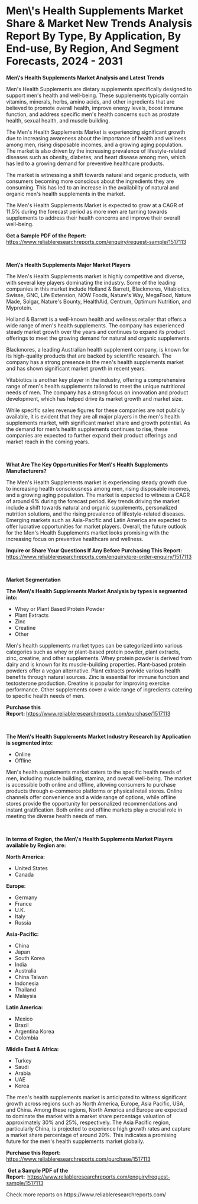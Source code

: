 <p><h1>Men\'s Health Supplements Market Share & Market New Trends Analysis Report By Type, By Application, By End-use, By Region, And Segment Forecasts, 2024 - 2031</h1></p><p><strong>Men\'s Health Supplements Market Analysis and Latest Trends</strong></p>
<p><p>Men's Health Supplements are dietary supplements specifically designed to support men's health and well-being. These supplements typically contain vitamins, minerals, herbs, amino acids, and other ingredients that are believed to promote overall health, improve energy levels, boost immune function, and address specific men's health concerns such as prostate health, sexual health, and muscle building.</p><p>The Men's Health Supplements Market is experiencing significant growth due to increasing awareness about the importance of health and wellness among men, rising disposable incomes, and a growing aging population. The market is also driven by the increasing prevalence of lifestyle-related diseases such as obesity, diabetes, and heart disease among men, which has led to a growing demand for preventive healthcare products.</p><p>The market is witnessing a shift towards natural and organic products, with consumers becoming more conscious about the ingredients they are consuming. This has led to an increase in the availability of natural and organic men's health supplements in the market.</p><p>The Men's Health Supplements Market is expected to grow at a CAGR of 11.5% during the forecast period as more men are turning towards supplements to address their health concerns and improve their overall well-being.</p></p>
<p><strong>Get a Sample PDF of the Report:&nbsp;</strong> <a href="https://www.reliableresearchreports.com/enquiry/request-sample/1517113">https://www.reliableresearchreports.com/enquiry/request-sample/1517113</a></p>
<p>&nbsp;</p>
<p><strong>Men\'s Health Supplements Major Market Players</strong></p>
<p><p>The Men's Health Supplements market is highly competitive and diverse, with several key players dominating the industry. Some of the leading companies in this market include Holland & Barrett, Blackmores, Vitabiotics, Swisse, GNC, Life Extension, NOW Foods, Nature's Way, MegaFood, Nature Made, Solgar, Nature's Bounty, HealthAid, Centrum, Optimum Nutrition, and Myprotein.</p><p>Holland & Barrett is a well-known health and wellness retailer that offers a wide range of men's health supplements. The company has experienced steady market growth over the years and continues to expand its product offerings to meet the growing demand for natural and organic supplements.</p><p>Blackmores, a leading Australian health supplement company, is known for its high-quality products that are backed by scientific research. The company has a strong presence in the men's health supplements market and has shown significant market growth in recent years.</p><p>Vitabiotics is another key player in the industry, offering a comprehensive range of men's health supplements tailored to meet the unique nutritional needs of men. The company has a strong focus on innovation and product development, which has helped drive its market growth and market size.</p><p>While specific sales revenue figures for these companies are not publicly available, it is evident that they are all major players in the men's health supplements market, with significant market share and growth potential. As the demand for men's health supplements continues to rise, these companies are expected to further expand their product offerings and market reach in the coming years.</p></p>
<p>&nbsp;</p>
<p><strong>What Are The Key Opportunities For Men\'s Health Supplements Manufacturers?</strong></p>
<p><p>The Men's Health Supplements market is experiencing steady growth due to increasing health consciousness among men, rising disposable incomes, and a growing aging population. The market is expected to witness a CAGR of around 6% during the forecast period. Key trends driving the market include a shift towards natural and organic supplements, personalized nutrition solutions, and the rising prevalence of lifestyle-related diseases. Emerging markets such as Asia-Pacific and Latin America are expected to offer lucrative opportunities for market players. Overall, the future outlook for the Men's Health Supplements market looks promising with the increasing focus on preventive healthcare and wellness.</p></p>
<p><strong>Inquire or Share Your Questions If Any Before Purchasing This Report:</strong> <a href="https://www.reliableresearchreports.com/enquiry/pre-order-enquiry/1517113">https://www.reliableresearchreports.com/enquiry/pre-order-enquiry/1517113</a></p>
<p>&nbsp;</p>
<p><strong>Market Segmentation</strong></p>
<p><strong>The Men\'s Health Supplements Market Analysis by types is segmented into:</strong></p>
<p><ul><li>Whey or Plant Based Protein Powder</li><li>Plant Extracts</li><li>Zinc</li><li>Creatine</li><li>Other</li></ul></p>
<p><p>Men's health supplements market types can be categorized into various categories such as whey or plant-based protein powder, plant extracts, zinc, creatine, and other supplements. Whey protein powder is derived from dairy and is known for its muscle-building properties. Plant-based protein powders offer a vegan alternative. Plant extracts provide various health benefits through natural sources. Zinc is essential for immune function and testosterone production. Creatine is popular for improving exercise performance. Other supplements cover a wide range of ingredients catering to specific health needs of men.</p></p>
<p><strong>Purchase this Report:&nbsp;</strong><a href="https://www.reliableresearchreports.com/purchase/1517113">https://www.reliableresearchreports.com/purchase/1517113</a></p>
<p>&nbsp;</p>
<p><strong>The Men\'s Health Supplements Market Industry Research by Application is segmented into:</strong></p>
<p><ul><li>Online</li><li>Offline</li></ul></p>
<p><p>Men's health supplements market caters to the specific health needs of men, including muscle building, stamina, and overall well-being. The market is accessible both online and offline, allowing consumers to purchase products through e-commerce platforms or physical retail stores. Online channels offer convenience and a wide range of options, while offline stores provide the opportunity for personalized recommendations and instant gratification. Both online and offline markets play a crucial role in meeting the diverse health needs of men.</p></p>
<p>&nbsp;</p>
<p><strong>In terms of Region, the Men\'s Health Supplements Market Players available by Region are:</strong></p>
<p>
    <p> <strong> North America: </strong>
        <ul>
            <li>United States</li>
            <li>Canada</li>
        </ul>
        </p> 
    <p> <strong> Europe: </strong>
        <ul>
            <li>Germany</li>
            <li>France</li>
            <li>U.K.</li>
            <li>Italy</li>
            <li>Russia</li>
        </ul>
        </p> 
    <p> <strong> Asia-Pacific: </strong>
        <ul>
            <li>China</li>
            <li>Japan</li>
            <li>South Korea</li>
            <li>India</li>
            <li>Australia</li>
            <li>China Taiwan</li>
            <li>Indonesia</li>
            <li>Thailand</li>
            <li>Malaysia</li>
        </ul>
        </p> 
    <p> <strong> Latin America: </strong>
        <ul>
            <li>Mexico</li>
            <li>Brazil</li>
            <li>Argentina Korea</li>
            <li>Colombia</li>
        </ul>
        </p> 
    <p> <strong> Middle East & Africa: </strong>
        <ul>
            <li>Turkey</li>
            <li>Saudi</li>
            <li>Arabia</li>
            <li>UAE</li>
            <li>Korea</li>
        </ul>
    </p>
    </p>
<p><p>The men's health supplements market is anticipated to witness significant growth across regions such as North America, Europe, Asia Pacific, USA, and China. Among these regions, North America and Europe are expected to dominate the market with a market share percentage valuation of approximately 30% and 25%, respectively. The Asia Pacific region, particularly China, is projected to experience high growth rates and capture a market share percentage of around 20%. This indicates a promising future for the men's health supplements market globally.</p></p>
<p><strong>Purchase this Report: </strong><a href="https://www.reliableresearchreports.com/purchase/1517113">https://www.reliableresearchreports.com/purchase/1517113</a></p>
<p>&nbsp;<strong>Get a Sample PDF of the Report:&nbsp;&nbsp;</strong><a href="https://www.reliableresearchreports.com/enquiry/request-sample/1517113">https://www.reliableresearchreports.com/enquiry/request-sample/1517113</a></p>
<p><strong></strong></p>
<p>Check more reports on https://www.reliableresearchreports.com/</p>